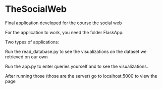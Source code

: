 # TheSocialWeb
Final application developed for the course the social web

For the application to work, you need the folder FlaskApp. 

Two types of applications:

Run the read_database.py to see the visualizations on the dataset we retrieved on our own

Run the app.py to enter queries yourself and to see the visualizations.

After running those (those are the server) go to localhost:5000 to view the page


